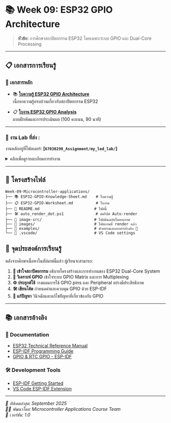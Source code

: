 # 📚 Week 09: ESP32 GPIO Architecture

> **หัวข้อ:** การศึกษาสถาปัตยกรรม ESP32 โดยเฉพาะระบบ GPIO และ Dual-Core Processing

---

## 📋 เอกสารการเรียนรู้

### 📖 เอกสารหลัก
- 📚 **[ใบความรู้ ESP32 GPIO Architecture](ESP32-GPIO-Knowledge-Sheet.md)**  
  เนื้อหาความรู้ครบถ้วนเกี่ยวกับสถาปัตยกรรม ESP32

- 📋 **[ใบงาน ESP32 GPIO Analysis](ESP32-GPIO-Worksheet.md)**  
  แบบฝึกหัดและการประเมินผล (100 คะแนน, 90 นาที)

---
### 🚀 งาน Lab ที่ส่ง :

งานหลักอยู่ที่โฟลเดอร์: **[`67030298_Assignment/my_led_lab/`]**

<details>
<summary>คลิกเพื่อดูรายละเอียดการทำงาน</summary>

* **รวมโค้ดในไฟล์เดียว**: ผมได้รวมโค้ดทั้ง 4 ขั้นตอน (Lab 1.1, 1.2, 1.3, และ Lab 2) ไว้ในไฟล์ `my_led_lab/main/main.c` ไฟล์เดียว
  *      Lab 1.1 (LED ON) / #define CURRENT_STEP 1
  *      Lab 1.2 (LED OFF) / #define CURRENT_STEP 2
  *      Lab 1.3 (LED Blink) / #define CURRENT_STEP 3
  *      Lab 2 (PWM Breathing) / #define CURRENT_STEP 4
* **วิธีสลับ Lab**: อาจารย์สามารถสลับการทำงานได้โดยการแก้ไข `#define CURRENT_STEP` ที่ด้านบนของไฟล์ `main.c`
</details>

---
## 📁 โครงสร้างไฟล์
```
Week-09-Microcontroller-applications/
├── 📚 ESP32-GPIO-Knowledge-Sheet.md    # ใบความรู้
├── 📋 ESP32-GPIO-Worksheet.md          # ใบงาน
├── 📖 README.md                        # ไฟล์นี้
├── 🛠️ auto_render_dot.ps1              # สคริปต์ Auto-render
├── 📂 image-src/                       # ไฟล์ต้นฉบับไดอะแกรม
├── 📂 images/                          # ไฟล์ภาพที่ render แล้ว
├── 📂 examples/                        # ตัวอย่างและเอกสารอ้างอิง 🤫
└── 📂 .vscode/                         # VS Code settings
```

## 🎯 จุดประสงค์การเรียนรู้

หลังจากศึกษาเนื้อหาในสัปดาห์นี้แล้ว ผู้เรียนจะสามารถ:

1. **🧠 เข้าใจสถาปัตยกรรม** อธิบายโครงสร้างและการทำงานของ ESP32 Dual-Core System
2. **🔌 วิเคราะห์ GPIO** เข้าใจระบบ GPIO Matrix และการ Multiplexing
3. **⚙️ ประยุกต์ใช้** วางแผนการใช้ GPIO pins และ Peripheral อย่างมีประสิทธิภาพ
4. **🛠️ เขียนโค้ด** กำหนดค่าและควบคุม GPIO ด้วย ESP-IDF
5. **🔧 แก้ปัญหา** วินิจฉัยและแก้ไขปัญหาที่เกี่ยวข้องกับ GPIO
---

## 📚 เอกสารอ้างอิง

### 📖 Documentation
- [ESP32 Technical Reference Manual](https://www.espressif.com/sites/default/files/documentation/esp32_technical_reference_manual_en.pdf)
- [ESP-IDF Programming Guide](https://docs.espressif.com/projects/esp-idf/en/latest/)
- [GPIO & RTC GPIO - ESP-IDF](https://docs.espressif.com/projects/esp-idf/en/latest/esp32/api-reference/peripherals/gpio.html)

### 🛠️ Development Tools
- [ESP-IDF Getting Started](https://docs.espressif.com/projects/esp-idf/en/latest/esp32/get-started/)
- [VS Code ESP-IDF Extension](https://marketplace.visualstudio.com/items?itemName=espressif.esp-idf-extension)

---

*📅 อัปเดตล่าสุด: September 2025*  
*👨‍💻 พัฒนาโดย: Microcontroller Applications Course Team*  
*📘 เวอร์ชัน: 1.0*
